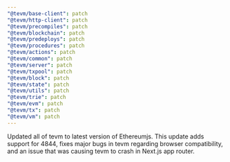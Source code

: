 ```yaml
---
"@tevm/base-client": patch
"@tevm/http-client": patch
"@tevm/precompiles": patch
"@tevm/blockchain": patch
"@tevm/predeploys": patch
"@tevm/procedures": patch
"@tevm/actions": patch
"@tevm/common": patch
"@tevm/server": patch
"@tevm/txpool": patch
"@tevm/block": patch
"@tevm/state": patch
"@tevm/utils": patch
"@tevm/trie": patch
"@tevm/evm": patch
"@tevm/tx": patch
"@tevm/vm": patch
---
```


Updated all of tevm to latest version of Ethereumjs. This update adds support for 4844, fixes major bugs in tevm regarding browser compatibility, and an issue that was causing tevm to crash in Next.js app router.
